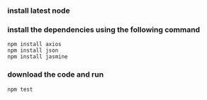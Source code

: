 ### install latest node
### install the dependencies using the following command
```
npm install axios
npm install json
npm install jasmine
  ```

### download the code and run 
```
npm test
```
